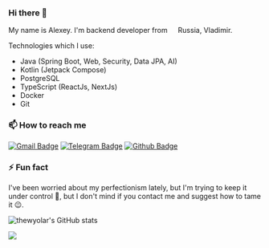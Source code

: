 ### Hi there 👋 

My name is Alexey. I'm backend developer from <img src="https://img.icons8.com/color/344/russian-federation-circular.png" width="13"> Russia, Vladimir.

Technologies which I use:

- Java (Spring Boot, Web, Security, Data JPA, AI)
- Kotlin (Jetpack Compose)
- PostgreSQL
- TypeScript (ReactJs, NextJs)
- Docker
- Git

### 📫 How to reach me

[![Gmail Badge](https://img.shields.io/badge/-thewyolar@gmail.com-c14438?style=flat&logo=Gmail&logoColor=white&link=mailto:thewyolar@gmail.com)](mailto:thewyolar@gmail.com) 
[![Telegram Badge](https://img.shields.io/badge/-thewyolar-grey?style=flat&logo=telegram&logoColor=white&link=https://t.me/thewyolar)](https://t.me/thewyolar) 
[![Github Badge](https://img.shields.io/badge/-thewyolar-grey?style=flat&logo=github&logoColor=white&link=https://github.com/thewyolar/)](https://github.com/thewyolar/)

### ⚡ Fun fact

I've been worried about my perfectionism lately, but I'm trying to keep it under control 💪, but I don't mind if you contact me and suggest how to tame it 😉.

![thewyolar's GitHub stats](https://github-readme-stats.vercel.app/api?username=thewyolar&theme=nord&show_icons=true&hide=prs)

<!---![trophy](https://github-profile-trophy.vercel.app/?username=thewyolar&theme=nord&row=1&margin-w=5)-->

![](https://komarev.com/ghpvc/?username=thewyolar)

<!---![Top Langs](https://github-readme-stats.vercel.app/api/top-langs/?username=thewyolar&theme=nord&hide=purebasic,jupyter%20notebook&layout=compact)

<!---
thewyolar/thewyolar is a ✨ special ✨ repository because its `README.md` (this file) appears on your GitHub profile.
You can click the Preview link to take a look at your changes.
--->
